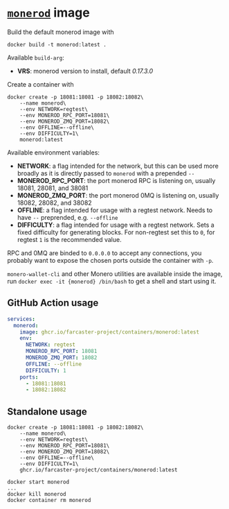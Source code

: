# [`monerod`](https://github.com/monero-project/monero) image

Build the default monerod image with

```
docker build -t monerod:latest .
```

Available `build-arg`:

- **VRS**: monerod version to install, default _0.17.3.0_

Create a container with

```
docker create -p 18081:18081 -p 18082:18082\
    --name monerod\
    --env NETWORK=regtest\
    --env MONEROD_RPC_PORT=18081\
    --env MONEROD_ZMQ_PORT=18082\
    --env OFFLINE=--offline\
    --env DIFFICULTY=1\
    monerod:latest
```

Available environment variables:

- **NETWORK**: a flag intended for the network, but this can be used more broadly as it is directly passed to `monerod` with a prepended `--`
- **MONEROD_RPC_PORT**: the port monerod RPC is listening on, usually 18081, 28081, and 38081
- **MONEROD_ZMQ_PORT**: the port monerod 0MQ is listening on, usually 18082, 28082, and 38082
- **OFFLINE**: a flag intended for usage with a regtest network. Needs to have `--` preprended, e.g. `--offline`
- **DIFFICULTY**: a flag intended for usage with a regtest network. Sets a fixed difficulty for generating blocks. For non-regtest set this to `0`, for regtest `1` is the recommended value.

RPC and 0MQ are binded to `0.0.0.0` to accept any connections, you probably want to expose the chosen ports outside the container with `-p`.

`monero-wallet-cli` and other Monero utilities are available inside the image, run `docker exec -it {monerod} /bin/bash` to get a shell and start using it.

## GitHub Action usage

```yaml
services:
  monerod:
    image: ghcr.io/farcaster-project/containers/monerod:latest
    env:
      NETWORK: regtest
      MONEROD_RPC_PORT: 18081
      MONEROD_ZMQ_PORT: 18082
      OFFLINE: --offline
      DIFFICULTY: 1
    ports:
      - 18081:18081
      - 18082:18082
```

## Standalone usage

```
docker create -p 18081:18081 -p 18082:18082\
    --name monerod\
    --env NETWORK=regtest\
    --env MONEROD_RPC_PORT=18081\
    --env MONEROD_ZMQ_PORT=18082\
    --env OFFLINE=--offline\
    --env DIFFICULTY=1\
    ghcr.io/farcaster-project/containers/monerod:latest

docker start monerod
...
docker kill monerod
docker container rm monerod
```
